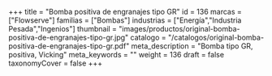 +++
title = "Bomba positiva de engranajes tipo GR"
id = 136
marcas = ["Flowserve"]
familias = ["Bombas"]
industrias = ["Energía","Industria Pesada","Ingenios"]
thumbnail = "images/productos/original-bomba-positiva-de-engranajes-tipo-gr.jpg"
catalogo = "/catalogos/original-bomba-positiva-de-engranajes-tipo-gr.pdf"
meta_description = "Bomba tipo GR, positiva, Vicking"
meta_keywords = ""
weight = 136
draft = false
taxonomyCover = false
+++
